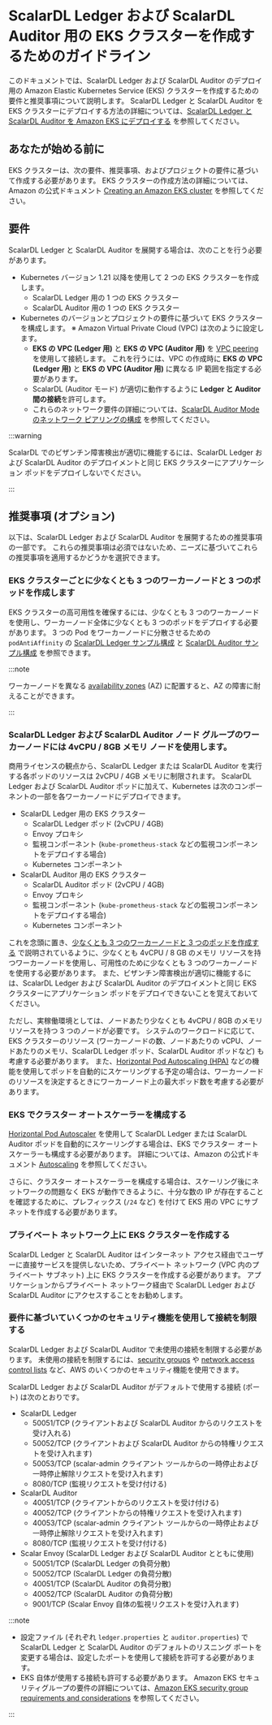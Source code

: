 # ScalarDL Ledger および ScalarDL Auditor 用の EKS クラスターを作成するためのガイドライン

このドキュメントでは、ScalarDL Ledger および ScalarDL Auditor のデプロイ用の Amazon Elastic Kubernetes Service (EKS) クラスターを作成するための要件と推奨事項について説明します。 ScalarDL Ledger と ScalarDL Auditor を EKS クラスターにデプロイする方法の詳細については、[ScalarDL Ledger と ScalarDL Auditor を Amazon EKS にデプロイする](ManualDeploymentGuideScalarDLAuditorOnEKS.md) を参照してください。

## あなたが始める前に

EKS クラスターは、次の要件、推奨事項、およびプロジェクトの要件に基づいて作成する必要があります。 EKS クラスターの作成方法の詳細については、Amazon の公式ドキュメント [Creating an Amazon EKS cluster](https://docs.aws.amazon.com/eks/latest/userguide/create-cluster.html) を参照してください。

## 要件

ScalarDL Ledger と ScalarDL Auditor を展開する場合は、次のことを行う必要があります。

* Kubernetes バージョン 1.21 以降を使用して 2 つの EKS クラスターを作成します。
  * ScalarDL Ledger 用の 1 つの EKS クラスター
  * ScalarDL Auditor 用の 1 つの EKS クラスター
* Kubernetes のバージョンとプロジェクトの要件に基づいて EKS クラスターを構成します。
  ※ Amazon Virtual Private Cloud (VPC) は次のように設定します。
  * **EKS の VPC (Ledger 用)** と **EKS の VPC (Auditor 用)** を [VPC peering](https://docs.aws.amazon.com/vpc/latest/peering/what-is-vpc-peering.html) を使用して接続します。 これを行うには、VPC の作成時に **EKS の VPC (Ledger 用)** と **EKS の VPC (Auditor 用)** に異なる IP 範囲を指定する必要があります。
  * ScalarDL (Auditor モード) が適切に動作するように **Ledger と Auditor 間の接続**を許可します。
  * これらのネットワーク要件の詳細については、[ScalarDL Auditor Mode のネットワーク ピアリングの構成](NetworkPeeringForScalarDLAuditor.md) を参照してください。

:::warning

ScalarDL でのビザンチン障害検出が適切に機能するには、ScalarDL Ledger および ScalarDL Auditor のデプロイメントと同じ EKS クラスターにアプリケーション ポッドをデプロイしないでください。

:::

## 推奨事項 (オプション)

以下は、ScalarDL Ledger および ScalarDL Auditor を展開するための推奨事項の一部です。 これらの推奨事項は必須ではないため、ニーズに基づいてこれらの推奨事項を適用するかどうかを選択できます。

### EKS クラスターごとに少なくとも 3 つのワーカーノードと 3 つのポッドを作成します

EKS クラスターの高可用性を確保するには、少なくとも 3 つのワーカーノードを使用し、ワーカーノード全体に少なくとも 3 つのポッドをデプロイする必要があります。 3 つの Pod をワーカーノードに分散させるための `podAntiAffinity` の [ScalarDL Ledger サンプル構成](../conf/scalardl-custom-values.yaml) と [ScalarDL Auditor サンプル構成](../conf/scalardl-audit-custom-values.yaml) を参照できます。

:::note

ワーカーノードを異なる [availability zones](https://docs.aws.amazon.com/AWSEC2/latest/UserGuide/using-regions-availability-zones.html) (AZ) に配置すると、AZ の障害に耐えることができます。

:::

### ScalarDL Ledger および ScalarDL Auditor ノード グループのワーカーノードには 4vCPU / 8GB メモリ ノードを使用します。

商用ライセンスの観点から、ScalarDL Ledger または ScalarDL Auditor を実行する各ポッドのリソースは 2vCPU / 4GB メモリに制限されます。 ScalarDL Ledger および ScalarDL Auditor ポッドに加えて、Kubernetes は次のコンポーネントの一部を各ワーカーノードにデプロイできます。

* ScalarDL Ledger 用の EKS クラスター
  * ScalarDL Ledger ポッド (2vCPU / 4GB)
  * Envoy プロキシ
  * 監視コンポーネント (`kube-prometheus-stack` などの監視コンポーネントをデプロイする場合)
  * Kubernetes コンポーネント
* ScalarDL Auditor 用の EKS クラスター
  * ScalarDL Auditor ポッド (2vCPU / 4GB)
  * Envoy プロキシ
  * 監視コンポーネント (`kube-prometheus-stack` などの監視コンポーネントをデプロイする場合)
  * Kubernetes コンポーネント

これを念頭に置き、[少なくとも 3 つのワーカーノードと 3 つのポッドを作成する](#create-at-least-three-worker-nodes-and-three-pods-per-eks-cluster) で説明されているように、少なくとも 4vCPU / 8 GB のメモリ リソースを持つワーカーノードを使用し、可用性のために少なくとも 3 つのワーカーノードを使用する必要があります。 また、ビザンチン障害検出が適切に機能するには、ScalarDL Ledger および ScalarDL Auditor のデプロイメントと同じ EKS クラスターにアプリケーション ポッドをデプロイできないことを覚えておいてください。

ただし、実稼働環境としては、ノードあたり少なくとも 4vCPU / 8GB のメモリ リソースを持つ 3 つのノードが必要です。 システムのワークロードに応じて、EKS クラスターのリソース (ワーカーノードの数、ノードあたりの vCPU、ノードあたりのメモリ、ScalarDL Ledger ポッド、ScalarDL Auditor ポッドなど) も考慮する必要があります。 また、[Horizontal Pod Autoscaling (HPA)](https://kubernetes.io/docs/tasks/run-application/horizontal-pod-autoscale/) などの機能を使用してポッドを自動的にスケーリングする予定の場合は、ワーカーノードのリソースを決定するときにワーカーノード上の最大ポッド数を考慮する必要があります。

### EKS でクラスター オートスケーラーを構成する

[Horizontal Pod Autoscaler](https://docs.aws.amazon.com/eks/latest/userguide/horizontal-pod-autoscaler.html) を使用して ScalarDL Ledger または ScalarDL Auditor ポッドを自動的にスケーリングする場合は、EKS でクラスター オートスケーラーも構成する必要があります。 詳細については、Amazon の公式ドキュメント [Autoscaling](https://docs.aws.amazon.com/eks/latest/userguide/autoscaling.html#cluster-autoscaler) を参照してください。

さらに、クラスター オートスケーラーを構成する場合は、スケーリング後にネットワークの問題なく EKS が動作できるように、十分な数の IP が存在することを確認するために、プレフィックス (`/24` など) を付けて EKS 用の VPC にサブネットを作成する必要があります。

### プライベート ネットワーク上に EKS クラスターを作成する

ScalarDL Ledger と ScalarDL Auditor はインターネット アクセス経由でユーザーに直接サービスを提供しないため、プライベート ネットワーク (VPC 内のプライベート サブネット) 上に EKS クラスターを作成する必要があります。 アプリケーションからプライベート ネットワーク経由で ScalarDL Ledger および ScalarDL Auditor にアクセスすることをお勧めします。

### 要件に基づいていくつかのセキュリティ機能を使用して接続を制限する

ScalarDL Ledger および ScalarDL Auditor で未使用の接続を制限する必要があります。 未使用の接続を制限するには、[security groups](https://docs.aws.amazon.com/vpc/latest/userguide/VPC_SecurityGroups.html) や [network access control lists](https://docs.aws.amazon.com/vpc/latest/userguide/vpc-network-acls.html) など、AWS のいくつかのセキュリティ機能を使用できます。

ScalarDL Ledger および ScalarDL Auditor がデフォルトで使用する接続 (ポート) は次のとおりです。

* ScalarDL Ledger
  * 50051/TCP (クライアントおよび ScalarDL Auditor からのリクエストを受け入れる)
  * 50052/TCP (クライアントおよび ScalarDL Auditor からの特権リクエストを受け入れます)
  * 50053/TCP (scalar-admin クライアント ツールからの一時停止および一時停止解除リクエストを受け入れます)
  * 8080/TCP (監視リクエストを受け付ける)
* ScalarDL Auditor
  * 40051/TCP (クライアントからのリクエストを受け付ける)
  * 40052/TCP (クライアントからの特権リクエストを受け入れます)
  * 40053/TCP (scalar-admin クライアント ツールからの一時停止および一時停止解除リクエストを受け入れます)
  * 8080/TCP (監視リクエストを受け付ける)
* Scalar Envoy (ScalarDL Ledger および ScalarDL Auditor とともに使用)
  * 50051/TCP (ScalarDL Ledger の負荷分散)
  * 50052/TCP (ScalarDL Ledger の負荷分散)
  * 40051/TCP (ScalarDL Auditor の負荷分散)
  * 40052/TCP (ScalarDL Auditor の負荷分散)
  * 9001/TCP (Scalar Envoy 自体の監視リクエストを受け入れます)

:::note

- 設定ファイル (それぞれ `ledger.properties` と `auditor.properties`) で ScalarDL Ledger と ScalarDL Auditor のデフォルトのリスニング ポートを変更する場合は、設定したポートを使用して接続を許可する必要があります。
- EKS 自体が使用する接続も許可する必要があります。 Amazon EKS セキュリティグループの要件の詳細については、[Amazon EKS security group requirements and considerations](https://docs.aws.amazon.com/eks/latest/userguide/sec-group-reqs.html) を参照してください。

:::
